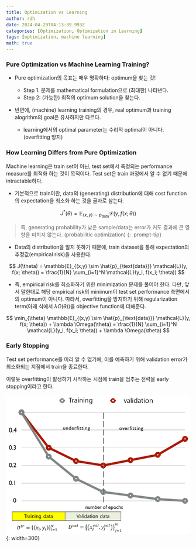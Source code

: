 ```yaml
---
title: Optimization vs Learning
author: rdh
date: 2024-04-29T04:13:39.993Z
categories: [Optimization, Optimization in Learning]
tags: [optimization, machine learning]
math: true
---
```


### Pure Optimization vs Machine Learning Training?
* Pure optimization의 목표는 매우 명확하다: optimum을 찾는 것!
  * Step 1. 문제를 mathematical formulation으로 (최대한) 나타낸다.
  * Step 2: (가능한) 최적의 optimum solution을 찾는다.

* 반면에, (machine) learning training의 경우, real optimum과 training alogrithm의 goal은 유사하지만 다르다. 
  * learning에서의 optimal parameter는 수리적 optimal이 아니다. (overfitting 방지)

### How Learning Differs from Pure Optimization
Machine learning은 train set이 아닌, test set에서 측정되는 performance measure를 최적화 하는 것이 목적이다. Test set은 train 과정에서 알 수 없기 때문에 intractable하다.

* 기본적으로 train이란, data의 (generating) distribution에 대해 cost function의 expectation을 최소화 하는 것을 골자로 삼는다.

$$
J^*(\theta) = \mathbb{E}_{(x,y) \sim p_{\text{data}}} \mathcal{L}(y, f(x; \theta))
$$

> 즉, generating probability가 낮은 sample/data는 error가 커도 결과에 큰 영향을 미치지 않는다. (probabilitic optimization)
{: .prompt-tip}

* Data의 distribution을 알지 못하기 때문에, train dataset을 통해 expectation의 추정값(empirical risk)을 사용한다.

$$
J(\theta) = \mathbb{E}_{(x,y) \sim \hat{p}_{\text{data}}} \mathcal{L}(y, f(x; \theta)) = \frac{1}{N} \sum_{i=1}^N \mathcal{L}(y_i, f(x_i; \theta))
$$

* 즉, empirical risk를 최소화하기 위한 minimization 문제를 풀어야 한다. 다만, 앞서 말한대로 해당 empirical risk의 minimum이 test set performance 측면에서의 optimum이 아니다. 따라서, overfitting을 방지하기 위해 regularization term(아래 식에서 $\lambda\Omega(\theta)$)을 objective function에 더해준다.

$$
\min_{\theta} \mathbb{E}_{(x,y) \sim \hat{p}_{\text{data}}} \mathcal{L}(y, f(x; \theta)) + \lambda \Omega(\theta) = \frac{1}{N} \sum_{i=1}^N \mathcal{L}(y_i, f(x_i; \theta)) + \lambda \Omega(\theta)
$$
  
### Early Stopping
Test set performance를 미리 알 수 없기에, 이를 예측하기 위해 validation error가 최소화되는 지점에서 train을 종료한다.

이렇듯 overfitting이 발생하기 시작하는 시점에 train을 멈추는 전략을 early stopping이라고 한다.

![](/assets/img/optimization-vs-learning-01.png){: width=300}



